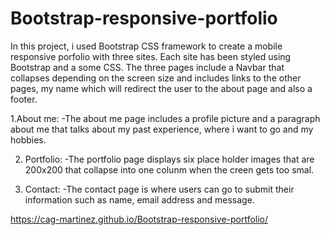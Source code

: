 # Bootstrap-responsive-portfolio

In this project, i used Bootstrap CSS framework to create a mobile responsive porfolio with three sites. Each site has been styled using Bootstrap and a some CSS. The three pages include a Navbar that collapses depending on the screen size and includes links to the other pages, my name which will redirect the user to the about page and also a footer. 

1.About me:
-The about me page includes a profile picture and a paragraph about me that talks about my past experience, where i want to go and my hobbies.

2. Portfolio:
-The portfolio page displays six place holder images that are 200x200 that collapse into one colunm when the creen gets too smal.

3. Contact:
-The contact page is where users can go to submit their information such as name, email address and message.




https://cag-martinez.github.io/Bootstrap-responsive-portfolio/
